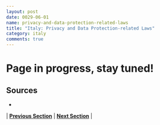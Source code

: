 ```yaml
---
layout: post
date: 0029-06-01
name: privacy-and-data-protection-related-laws
title: "Italy: Privacy and Data Protection-related Laws"
category: italy
comments: true
---
```


# Page in progress, stay tuned!

Sources
---
- 

| **[Previous Section](https://neo-project.github.io/global-blockchain-compliance-hub//italy/italy-securities-related-laws.html)** | **[Next Section](https://neo-project.github.io/global-blockchain-compliance-hub//italy/italy-final-liability.html)** |
